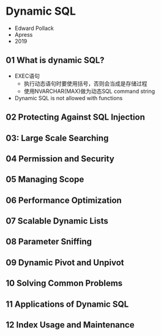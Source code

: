 # Dynamic SQL 
- Edward Pollack 
- Apress          
- 2019


## 01 What is dynamic SQL?
* EXEC语句
  * 执行动态语句时要使用括号，否则会当成是存储过程
  * 使用NVARCHAR(MAX)做为动态SQL command string
* Dynamic SQL is not allowed with functions

## 02 Protecting Against SQL Injection

## 03: Large Scale Searching

## 04 Permission and Security

## 05 Managing Scope

## 06 Performance Optimization

## 07 Scalable Dynamic Lists

## 08 Parameter Sniffing

## 09 Dynamic Pivot and Unpivot

## 10 Solving Common Problems

## 11 Applications of Dynamic SQL

## 12 Index Usage and Maintenance

